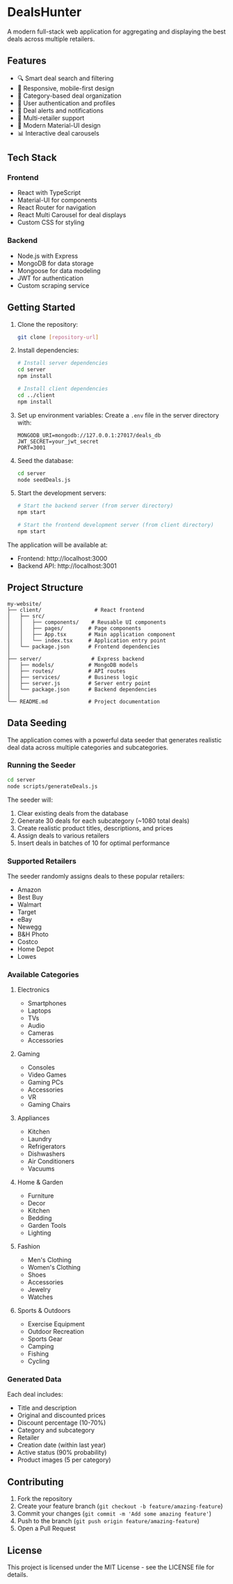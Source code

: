 # DealsHunter

A modern full-stack web application for aggregating and displaying the best deals across multiple retailers.

## Features

- 🔍 Smart deal search and filtering
- 📱 Responsive, mobile-first design
- 🎯 Category-based deal organization
- 👤 User authentication and profiles
- 🔔 Deal alerts and notifications
- 💼 Multi-retailer support
- 🎨 Modern Material-UI design
- 📊 Interactive deal carousels

## Tech Stack

### Frontend
- React with TypeScript
- Material-UI for components
- React Router for navigation
- React Multi Carousel for deal displays
- Custom CSS for styling

### Backend
- Node.js with Express
- MongoDB for data storage
- Mongoose for data modeling
- JWT for authentication
- Custom scraping service

## Getting Started

1. Clone the repository:
   ```bash
   git clone [repository-url]
   ```

2. Install dependencies:
   ```bash
   # Install server dependencies
   cd server
   npm install

   # Install client dependencies
   cd ../client
   npm install
   ```

3. Set up environment variables:
   Create a `.env` file in the server directory with:
   ```
   MONGODB_URI=mongodb://127.0.0.1:27017/deals_db
   JWT_SECRET=your_jwt_secret
   PORT=3001
   ```

4. Seed the database:
   ```bash
   cd server
   node seedDeals.js
   ```

5. Start the development servers:
   ```bash
   # Start the backend server (from server directory)
   npm start

   # Start the frontend development server (from client directory)
   npm start
   ```

The application will be available at:
- Frontend: http://localhost:3000
- Backend API: http://localhost:3001

## Project Structure

```
my-website/
├── client/                 # React frontend
│   ├── src/
│   │   ├── components/    # Reusable UI components
│   │   ├── pages/        # Page components
│   │   ├── App.tsx       # Main application component
│   │   └── index.tsx     # Application entry point
│   └── package.json      # Frontend dependencies
│
├── server/                # Express backend
│   ├── models/           # MongoDB models
│   ├── routes/           # API routes
│   ├── services/         # Business logic
│   ├── server.js         # Server entry point
│   └── package.json      # Backend dependencies
│
└── README.md             # Project documentation
```

## Data Seeding

The application comes with a powerful data seeder that generates realistic deal data across multiple categories and subcategories.

### Running the Seeder

```bash
cd server
node scripts/generateDeals.js
```

The seeder will:
1. Clear existing deals from the database
2. Generate 30 deals for each subcategory (~1080 total deals)
3. Create realistic product titles, descriptions, and prices
4. Assign deals to various retailers
5. Insert deals in batches of 10 for optimal performance

### Supported Retailers

The seeder randomly assigns deals to these popular retailers:
- Amazon
- Best Buy
- Walmart
- Target
- eBay
- Newegg
- B&H Photo
- Costco
- Home Depot
- Lowes

### Available Categories

1. Electronics
   - Smartphones
   - Laptops
   - TVs
   - Audio
   - Cameras
   - Accessories

2. Gaming
   - Consoles
   - Video Games
   - Gaming PCs
   - Accessories
   - VR
   - Gaming Chairs

3. Appliances
   - Kitchen
   - Laundry
   - Refrigerators
   - Dishwashers
   - Air Conditioners
   - Vacuums

4. Home & Garden
   - Furniture
   - Decor
   - Kitchen
   - Bedding
   - Garden Tools
   - Lighting

5. Fashion
   - Men's Clothing
   - Women's Clothing
   - Shoes
   - Accessories
   - Jewelry
   - Watches

6. Sports & Outdoors
   - Exercise Equipment
   - Outdoor Recreation
   - Sports Gear
   - Camping
   - Fishing
   - Cycling

### Generated Data

Each deal includes:
- Title and description
- Original and discounted prices
- Discount percentage (10-70%)
- Category and subcategory
- Retailer
- Creation date (within last year)
- Active status (90% probability)
- Product images (5 per category)

## Contributing

1. Fork the repository
2. Create your feature branch (`git checkout -b feature/amazing-feature`)
3. Commit your changes (`git commit -m 'Add some amazing feature'`)
4. Push to the branch (`git push origin feature/amazing-feature`)
5. Open a Pull Request

## License

This project is licensed under the MIT License - see the LICENSE file for details.
